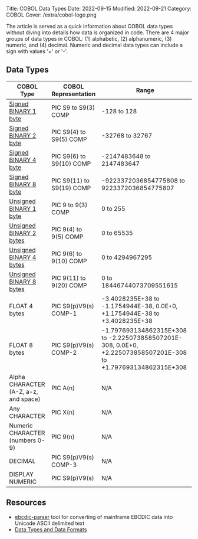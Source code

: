 Title: COBOL Data Types
Date: 2022-09-15
Modified: 2022-09-21
Category: COBOL
Cover: /extra/cobol-logo.png

The article is served as a quick information about COBOL data types without diving into details how data is organized in code. There are 4 major groups of data types in COBOL: (1) alphabetic, (2) alphanumeric, (3) numeric, and (4) decimal. Numeric and decimal data types can include a sign with values '+' or '-'.

## Data Types

<table class="table table-condensed table-bordered table-hover" style="border-width: 3px">
    <thead>
        <tr>
            <th class="text-center">COBOL Type</th>
            <th class="text-center">COBOL Representation</th>
            <th class="text-center">Range</th>
        </tr>
    </thead>
    <tbody>
        <tr>
            <td><a href="https://techjogging.com/cobol-signed-binary-data-type.html">Signed BINARY 1 byte</a></td>
            <td>PIC S9 to S9(3) COMP</td>
            <td>-128 to 128</td>
        </tr>
       <tr>
            <td><a href="https://techjogging.com/cobol-signed-binary-data-type.html">Signed BINARY 2 byte</a></td>
            <td>PIC S9(4) to S9(5) COMP</td>
            <td>-32768 to 32767</td>
        </tr>
       <tr>
            <td><a href="https://techjogging.com/cobol-signed-binary-data-type.html">Signed BINARY 4 byte</a></td>
            <td>PIC S9(6) to S9(10) COMP</td>
            <td>-2147483648 to 2147483647</td>
        </tr>
       <tr>
            <td><a href="https://techjogging.com/cobol-signed-binary-data-type.html">Signed BINARY 8 byte</a></td>
            <td>PIC S9(11) to S9(19) COMP</td>
            <td>-9223372036854775808 to 9223372036854775807</td>
        </tr>
       <tr>
            <td><a href="https://techjogging.com/cobol-unsigned-binary-data-type.html">Unsigned BINARY 1 byte</a></td>
            <td>PIC 9 to 9(3) COMP</td>
            <td>0 to 255</td>
        </tr>
       <tr>
            <td><a href="https://techjogging.com/cobol-unsigned-binary-data-type.html">Unsigned BINARY 2 bytes</a></td>
            <td>PIC 9(4) to 9(5) COMP</td>
            <td>0 to 65535</td>
        </tr>
       <tr>
            <td><a href="https://techjogging.com/cobol-unsigned-binary-data-type.html">Unsigned BINARY 4 bytes</a></td>
            <td>PIC 9(6) to 9(10) COMP</td>
            <td>0 to 4294967295</td>
        </tr>
       <tr>
            <td><a href="https://techjogging.com/cobol-unsigned-binary-data-type.html">Unsigned BINARY 8 bytes</a></td>
            <td>PIC 9(11) to 9(20) COMP</td>
            <td>0 to 18446744073709551615</td>
        </tr>
       <tr>
            <td>FLOAT 4 bytes</td>
            <td>PIC S9(p)V9(s) COMP-1</td>
            <td>-3.4028235E+38 to -1.1754944E-38, 0.0E+0, +1.1754944E-38 to +3.4028235E+38</td>
        </tr>
       <tr>
            <td>FLOAT 8 bytes</td>
            <td>PIC S9(p)V9(s) COMP-2</td>
            <td>-1.797693134862315E+308 to -2.225073858507201E-308, 0.0E+0, +2.225073858507201E-308 to +1.797693134862315E+308</td>
        </tr>
       <tr>
            <td>Alpha CHARACTER (A-Z, a-z, and space)</td>
            <td>PIC A(n)</td>
            <td>N/A</td>
        </tr>
       <tr>
            <td>Any CHARACTER</td>
            <td>PIC X(n)</td>
            <td>N/A</td>
        </tr>
       <tr>
            <td>Numeric CHARACTER (numbers 0-9)</td>
            <td>PIC 9(n)</td>
            <td>N/A</td>
        </tr>
       <tr>
            <td>DECIMAL</td>
            <td>PIC S9(p)V9(s) COMP-3</td>
            <td>N/A</td>
        </tr>
       <tr>
            <td>DISPLAY NUMERIC</td>
            <td>PIC S9(p)V9(s)</td>
            <td>N/A</td>
        </tr>
    </tbody>
</table>

## Resources
* [ebcdic-parser](https://github.com/larandvit/ebcdic-parser) tool for converting of mainframe EBCDIC data into Unicode ASCII delimited text
* [Data Types and Data Formats](https://www.ibm.com/docs/en/i/7.2?topic=definitions-data-types-data-formats)
